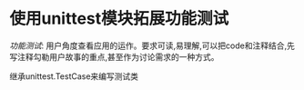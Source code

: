 使用unittest模块拓展功能测试
=========================

*功能测试*: 用户角度查看应用的运作。要求可读,易理解,可以把code和注释结合,先写注释勾勒用户故事的重点,甚至作为讨论需求的一种方式。

继承unittest.TestCase来编写测试类
